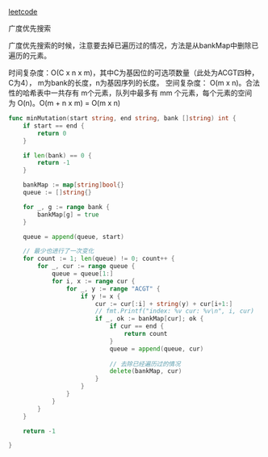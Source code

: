   [leetcode](https://leetcode.cn/problems/minimum-genetic-mutation/)

广度优先搜索

广度优先搜索的时候，注意要去掉已遍历过的情况，方法是从bankMap中删除已遍历的元素。

时间复杂度：O(C x n x m)，其中C为基因位的可选项数量（此处为ACGT四种，C为4）， m为bank的长度，n为基因序列的长度。
空间复杂度： O(m x n)。合法性的哈希表中一共存有 m个元素，队列中最多有 mm 个元素，每个元素的空间为 O(n)。O(m + n x m) = O(m x n)


```Go
func minMutation(start string, end string, bank []string) int {
    if start == end {
        return 0
    }

    if len(bank) == 0 {
        return -1
    }

    bankMap := map[string]bool{}
    queue := []string{}

    for _, g := range bank {
        bankMap[g] = true
    }

    queue = append(queue, start)

    // 最少也进行了一次变化
    for count := 1; len(queue) != 0; count++ {
        for _, cur := range queue {
            queue = queue[1:]
            for i, x := range cur {
                for _, y := range "ACGT" {
                    if y != x {
                        cur := cur[:i] + string(y) + cur[i+1:]
                        // fmt.Printf("index: %v cur: %v\n", i, cur)
                        if _, ok := bankMap[cur]; ok {
                            if cur == end {
                                return count
                            }
                            queue = append(queue, cur)
                        
                            // 去除已经遍历过的情况 
                            delete(bankMap, cur)
                        }
                    }
                }
            }
        }
    }

    return -1

}
```